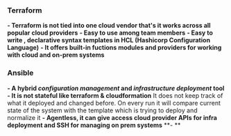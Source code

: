 ### Terraform
**- Terraform is not tied into one cloud vendor that's it works across all popular cloud providers**
**- Easy to use among team members**
**- Easy to write , declarative syntax templates in HCL (Hashicorp Configuration Language)**
**- It offers built-in fuctions modules and providers for working with cloud and on-prem systems**



### Ansible
**- A hybrid *configuration management* and *infrastructure deployment* tool**
**- It is not stateful like terraform & cloudformation** It does not keep track of what it deployed and changed before. On every run it will compare current state of the system with the template which is trying to deploy and normalize it
**- Agentless, it can give access cloud provider APIs for infra deployment and SSH for managing on prem systems**
**- **



